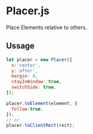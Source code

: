 # Placer.js
Place Elements relative to others.

## Ussage

```js
let placer = new Placer({
  x:'center',
  y:'after',
  margin: 0,
  stayInWindow: true,
  switchSide: true,  
});

placer.toElement(element, {
  follow:true,
});
// or
placer.toClientRect(rect);

```



